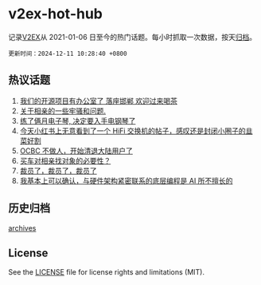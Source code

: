 # v2ex-hot-hub

 记录[V2EX](https://www.v2ex.com/)从 2021-01-06 日至今的热门话题。每小时抓取一次数据，按天[归档](archives)。

`更新时间：2024-12-11 10:28:40 +0800`

## 热议话题

1. [我们的开源项目有办公室了 落座邯郸 欢迎过来喝茶](https://www.v2ex.com/t/1096407)
1. [关于相亲的一些牢骚和问题.](https://www.v2ex.com/t/1096351)
1. [练了俩月电子琴, 决定要入手电钢琴了](https://www.v2ex.com/t/1096338)
1. [今天小红书上无意看到了一个 HiFi 交换机的帖子，感叹还是封闭小圈子的韭菜好割](https://www.v2ex.com/t/1096372)
1. [OCBC 不做人，开始清退大陆用户了](https://www.v2ex.com/t/1096488)
1. [买车对相亲找对象的必要性？](https://www.v2ex.com/t/1096438)
1. [裁员了，裁员了，裁员了](https://www.v2ex.com/t/1096446)
1. [我基本上可以确认，与硬件架构紧密联系的底层编程是 AI 所不擅长的](https://www.v2ex.com/t/1096368)

## 历史归档

[archives](archives)

## License

See the [LICENSE](LICENSE) file for license rights and limitations (MIT).

